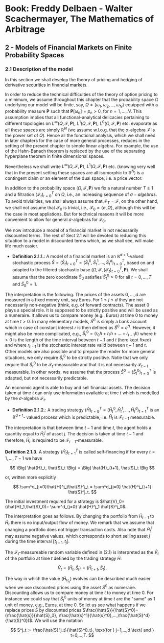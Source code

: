 # Book: Freddy Delbaen - Walter Scachermayer, The Mathematics of Arbitrage
## 2 - Models of Financial Markets on Finite Probability Spaces
### 2.1 Description of the model

In this section we shall develop the theory of pricing and hedging of derivative securities in
financial markets.

In order to reduce the technical difficulties of the theory of option pricing to a minimum, we
assume throughout this chapter that the probability space $\Omega$ underlying our model will be
finite, say, $\Omega = \{ \omega_1,\omega_2,...,\omega_N\}$ equipped with a probability
measure $\textbf{P}$ such that $\textbf{P}[\omega_n]=p_n>0$, for $n=1,...,N$. This assumption
implies that all functional-analytical delicacies pertaining to different topologies on 
$L^\infty(\Omega,\mathcal{F},\textbf{P})$, $L^{1}(\Omega,\mathcal{F},\textbf{P})$,
$L^{0}(\Omega, \mathcal{F}, \textbf{P})$ etc. evaporate as all these spaces are simply
$\mathbb{R}^N$ (we assume w.l.o.g. that the $\sigma$-algebra $\mathcal{F}$ is the power set of
$\Omega$). Hence all the functional analysis, which we shall need in later chapters for the case of
more general processes, reduces in the setting of the present chapter to simple linear algebra. For
example, the use of the Hahn-Banach theorem is replaced by the use of the separating hyperplane
theorem in finite dimensional spaces.

Nevertheless we shall write $L^\infty(\Omega, \mathcal{F}, \textbf{P})$, 
$L^1(\Omega, \mathcal{F}, \textbf{P})$ etc. (knowing very well that in the present setting these 
spaces are all isomorphic to $\mathbb{R}^N$) is a contingent claim or an element of the dual 
space, i.e. a price vector.

In addition to the probability space $(\Omega, \mathcal{F}, \textbf{P})$ we fix a natural number
$T \ge 1$ and a filtration $(\mathcal{F}_t)^T_{t=0}$ on $\Omega$, i.e., an increasing 
sequence of $\sigma-algebras$. To avoid trivialities, we shall always assume that 
$\mathcal{F}_T=\mathcal{F}$, on the other hand, we shall not assume that $\mathcal{F}_0$ is
trivial, i.e., $\mathcal{F}_0 = \{ø,\Omega\}$, although this will be the case in most 
appliations. But for technical reasons it will be more convenient to allow for general
$\sigma$-algebras for $\mathcal{F}_0$.

We now introduce a model of a financial market in not necessarily discounted terms. The 
rest of Sect 2.1 will be devoted to reducing this situation to a model in discounted terms
which, as we shall see, will make life much easier.

-   **Definition 2.1.1.**:  A model of a financial market is an $\mathbb{R}^{d+1}$-valued
                            stochastic process $\hat{S}=(\hat{S}_t)^T_{t=0}=
                            (\hat{S}^0_{t},\hat{S}^1_{t},...,\hat{S}^d_t)^T_{t=0}$, based on
                            and adapted to the filtered stochastic base 
                            $(\Omega,\mathcal{F},(\mathcal{F}_t)^T_{t=0},\textbf{P})$. We shall
                            assume that the zero coordinate $\hat{S}_0$ satisfies
                            $\hat{S}^0_t>0$ for all $t=0,...,T$ and $\hat{S}^0_0=1$.

The interpretation is the following. The prices of the assets $0,...,d$ are measured in a fixed 
money unit, say Euros. For $1 \le j \le d$ they are not necessarily non-negative (think, e.g.
of forward contracts). The asset 0 plays a special role. It is supposed to be strictly positive
and will be used as a numeraire. It allows us to compare money (e.g., Euros) at time 0 to money 
at time $t>0$. In many elementary models, $\hat{S}^0$ is simply a bank account which in case 
of constant interest $r$ is then defined as $\hat{S}^0=e^{rt}$. However, it might also be 
more complicated, e.g., $\hat{S}^0_t=(r_0h+r_1h+...+r_{t-1}h)$ where $h>0$ is the length of the 
time interval between $t-1$ and $t$ (here kept fixed) and where $r_{t-1}$ is the stochastic
interest rate valid between $t-1$ and $t$. Other models are also possible and to prepare the 
reader for more general situations, we only require $\hat{S}^0_t$ to be strictly positive.
Notie that we only require that $\hat{S}^0_t$ to be $\mathcal{F}_t$-measurable and that it is
not necessarily $\mathcal{F}_{t-1}$ measurable. In other words, we assume that the process
$\hat{S}^0=(\hat{S}^0_{t})^T_{t=0}$ is adapted, but not necessarily predictable.

An economic agent is able to buy and sell financial assets. The decision taken at time $t$
can only use information available at time $t$ which is modelled by the $\sigma$-algebra
$\mathcal{F}_t$.

-   **Definition 2.1.2.**:  A trading strategy $(\hat{H})^T_{t=0}=(\hat{H}_t^0,
                            \hat{H}^1_t,...,\hat{H}^d_t)^T_{t=1}$ is an $\mathbb{R}^{d+1}$-
                            valued process which is predictable, i.e. $\hat{H}_t$ is
                            $\mathcal{F}_{t-1}$ measurable.

The interpretation is that between time $t-1$ and time $t$, the agent holds a quantity
equal to $\hat{H}^j_t$ of asset $j$. The decision is taken at time $t-1$ and therefore,
$\hat{H}_t$ is required to be $\mathcal{F}_{t-1}$-measurable.

**Definition 2.1.3.** A strategy $(\hat{H}_t)^T_{t=1}$ is called self-financing if for every 
$t=1,...,T-1$ we have

$$
\Big( \hat{H}_t, \hat{S}_t \Big) = \Big( \hat{H}_{t+1}, \hat{S}_t \Big
$$

or, written more explicitly

$$
\sum^d_{j=0}\hat{H}^j_t\hat{S}^j_t = \sum^d_{j=0} \hat{H}^j_{t+1} \hat{S}^j_t.
$$

The initial investment required for a strategy is $\hat{V}_0=(\hat{H}_1,\hat{S}_0)=
\sum^d_{j=0} \hat{H}^j_1 \hat{S}^j_0$.

The interpretation goes as follows. By changing the portfolio from $\hat{H}_{t-1}$ to $\hat{H}_t$
there is no input/output flow of money. We remark that we assume that changing a portfolio does not 
trigger transaction costs. Also note that $\hat{H}^j_t$ may assume negative values, which corresponds
to short selling asset $j$ during the time interval $[t_{j-1}, t_j]$.

The $\mathcal{F}_t$-measureable random variable defined in (2.1) is interpreted as the $\hat{V}_t$ of the 
portfolio at time $t$ defined by the trading strategy $\hat{H}$:

$$
\hat{V}_t = (\hat{H}_t,\hat{S}_t)=(\hat{H}_{t+1},\hat{S}_t).
$$

The way in which the value $(\hat{H}_t_\hat{S}_t)$ evolves can be described much easier when we use
discounted prices using the asset $\hat{S}^0$ as numeraire. Discounting allows us to compare money at 
time $t$ to money at time 0. For instance we could say that $\hat{S}^0_t$ units of money at time $t$
are the "same" as 1 unit of money, e.g., Euros, at time $0$. So let us see what happens if we replace prices
$\hat{S}$ by discounted prices $\frac{\hat{S}}{\hat{S}^0}=(\frac{\hat{s}}{\hat{S}_0},
\frac{\hat{s}^1}{\hat{s}^0},...,\frac{\hat{S}^d}{\hat{S}^0})$. We will use the notation

$$
S^j_t := \frac{\hat{S}^j_t}{\hat{S}^0_t}, \text{for } j=1,...,d \text{ and } t=0,...,T.
$$


